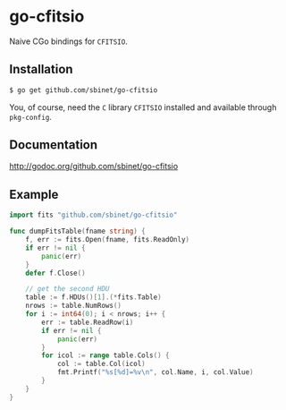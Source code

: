 go-cfitsio
==========

Naive CGo bindings for ``CFITSIO``.

## Installation

```sh
$ go get github.com/sbinet/go-cfitsio
```

You, of course, need the ``C`` library ``CFITSIO`` installed and available through ``pkg-config``.

## Documentation

http://godoc.org/github.com/sbinet/go-cfitsio

## Example

```go
import fits "github.com/sbinet/go-cfitsio"

func dumpFitsTable(fname string) {
	f, err := fits.Open(fname, fits.ReadOnly)
	if err != nil {
		panic(err)
	}
	defer f.Close()

	// get the second HDU
	table := f.HDUs()[1].(*fits.Table)
	nrows := table.NumRows()
	for i := int64(0); i < nrows; i++ {
		err := table.ReadRow(i)
		if err != nil {
			panic(err)
		}
		for icol := range table.Cols() {
			col := table.Col(icol)
			fmt.Printf("%s[%d]=%v\n", col.Name, i, col.Value)
		}
	}
}

```

